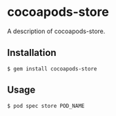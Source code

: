 # cocoapods-store

A description of cocoapods-store.

## Installation

    $ gem install cocoapods-store

## Usage

    $ pod spec store POD_NAME

